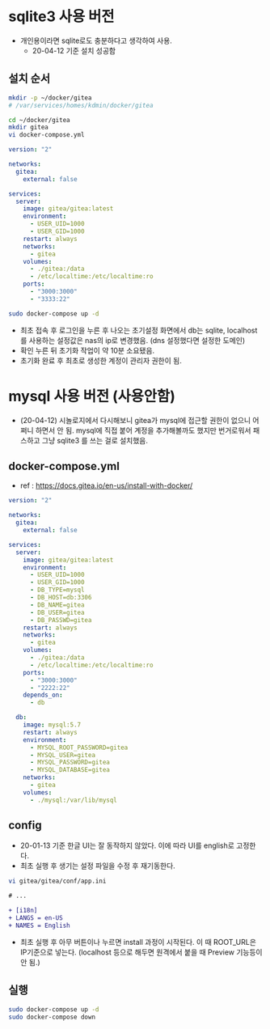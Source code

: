 # sqlite3 사용 버전

* 개인용이라면 sqlite로도 충분하다고 생각하여 사용.
  * 20-04-12 기준 설치 성공함



## 설치 순서

```bash
mkdir -p ~/docker/gitea
# /var/services/homes/kdmin/docker/gitea

cd ~/docker/gitea
mkdir gitea
vi docker-compose.yml
```

```yaml
version: "2"

networks:
  gitea:
    external: false

services:
  server:
    image: gitea/gitea:latest
    environment:
      - USER_UID=1000
      - USER_GID=1000
    restart: always
    networks:
      - gitea
    volumes:
      - ./gitea:/data
      - /etc/localtime:/etc/localtime:ro
    ports:
      - "3000:3000"
      - "3333:22"
```

```bash
sudo docker-compose up -d
```

* 최초 접속 후 로그인을 누른 후 나오는 초기설정 화면에서 db는 sqlite, localhost를 사용하는 설정값은 nas의 ip로 변경했음. (dns 설정했다면 설정한 도메인)
* 확인 누른 뒤 초기화 작업이 약 10분 소요됐음.
* 초기화 완료 후 최초로 생성한 계정이 관리자 권한이 됨.



# mysql 사용 버전 (사용안함)

* (20-04-12) 시놀로지에서 다시해보니 gitea가 mysql에 접근할 권한이 없으니 어쩌니 하면서 안 됨. mysql에 직접 붙어 계정을 추가해볼까도 했지만 번거로워서 패스하고 그냥 sqlite3 를 쓰는 걸로 설치했음.

## docker-compose.yml

* ref : https://docs.gitea.io/en-us/install-with-docker/

```yaml
version: "2"

networks:
  gitea:
    external: false

services:
  server:
    image: gitea/gitea:latest
    environment:
      - USER_UID=1000
      - USER_GID=1000
      - DB_TYPE=mysql
      - DB_HOST=db:3306
      - DB_NAME=gitea
      - DB_USER=gitea
      - DB_PASSWD=gitea
    restart: always
    networks:
      - gitea
    volumes:
      - ./gitea:/data
      - /etc/localtime:/etc/localtime:ro
    ports:
      - "3000:3000"
      - "2222:22"
    depends_on:
      - db

  db:
    image: mysql:5.7
    restart: always
    environment:
      - MYSQL_ROOT_PASSWORD=gitea
      - MYSQL_USER=gitea
      - MYSQL_PASSWORD=gitea
      - MYSQL_DATABASE=gitea
    networks:
      - gitea
    volumes:
      - ./mysql:/var/lib/mysql
```

## config

* 20-01-13 기준 한글 UI는 잘 동작하지 않았다. 이에 따라 UI를 english로 고정한다.
* 최초 실행 후 생기는 설정 파일을 수정 후 재기동한다.

```bash
vi gitea/gitea/conf/app.ini 
```

```diff
# ...

+ [i18n]
+ LANGS = en-US
+ NAMES = English
```

* 최초 실행 후 아무 버튼이나 누르면 install 과정이 시작된다. 이 때 ROOT_URL은 IP기준으로 넣는다. (localhost 등으로 해두면 원격에서 붙을 때 Preview 기능등이 안 됨.)

## 실행

```bash
sudo docker-compose up -d
sudo docker-compose down
```

